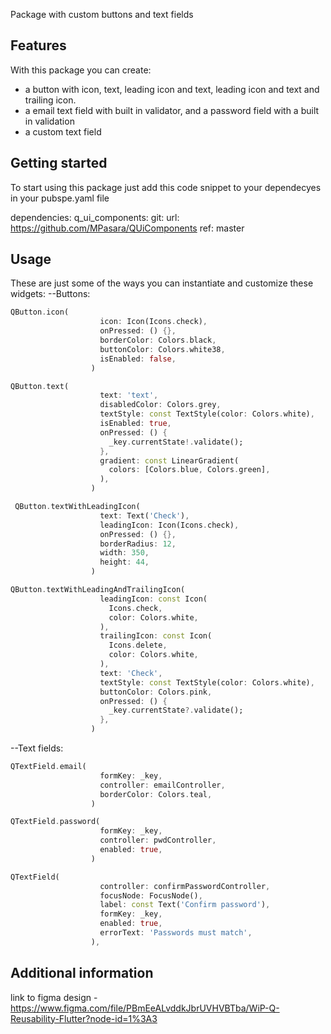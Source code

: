 Package with custom buttons and text fields

## Features

With this package you can create:

- a button with icon, text, leading icon and text, leading icon and text and trailing icon.
- a email text field with built in validator, and a password field with a built in validation
- a custom text field

## Getting started

To start using this package just add this code snippet to your dependecyes in your pubspe.yaml file

dependencies:
q_ui_components:
git:
url: https://github.com/MPasara/QUiComponents
ref: master

## Usage

These are just some of the ways you can instantiate and customize these widgets:
--Buttons:

```dart
QButton.icon(
                    icon: Icon(Icons.check),
                    onPressed: () {},
                    borderColor: Colors.black,
                    buttonColor: Colors.white38,
                    isEnabled: false,
                  )
```

```dart
QButton.text(
                    text: 'text',
                    disabledColor: Colors.grey,
                    textStyle: const TextStyle(color: Colors.white),
                    isEnabled: true,
                    onPressed: () {
                      _key.currentState!.validate();
                    },
                    gradient: const LinearGradient(
                      colors: [Colors.blue, Colors.green],
                    ),
                  )
```

```dart
 QButton.textWithLeadingIcon(
                    text: Text('Check'),
                    leadingIcon: Icon(Icons.check),
                    onPressed: () {},
                    borderRadius: 12,
                    width: 350,
                    height: 44,
                  )
```

```dart
QButton.textWithLeadingAndTrailingIcon(
                    leadingIcon: const Icon(
                      Icons.check,
                      color: Colors.white,
                    ),
                    trailingIcon: const Icon(
                      Icons.delete,
                      color: Colors.white,
                    ),
                    text: 'Check',
                    textStyle: const TextStyle(color: Colors.white),
                    buttonColor: Colors.pink,
                    onPressed: () {
                      _key.currentState?.validate();
                    },
                  )
```

--Text fields:

```dart
QTextField.email(
                    formKey: _key,
                    controller: emailController,
                    borderColor: Colors.teal,
                  )
```

```dart
QTextField.password(
                    formKey: _key,
                    controller: pwdController,
                    enabled: true,
                  )
```

```dart
QTextField(
                    controller: confirmPasswordController,
                    focusNode: FocusNode(),
                    label: const Text('Confirm password'),
                    formKey: _key,
                    enabled: true,
                    errorText: 'Passwords must match',
                  ),
```

## Additional information

link to figma design - https://www.figma.com/file/PBmEeALvddkJbrUVHVBTba/WiP-Q-Reusability-Flutter?node-id=1%3A3
